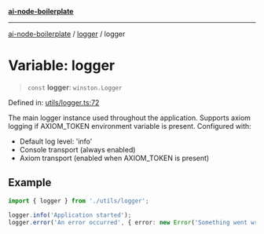 [**ai-node-boilerplate**](../../README.md)

***

[ai-node-boilerplate](../../modules.md) / [logger](../README.md) / logger

# Variable: logger

> `const` **logger**: `winston.Logger`

Defined in: [utils/logger.ts:72](https://github.com/javeoff/ai-node-boilerplate/blob/b2369df0ab838025dde552976b7c0ef9ef187e2d/src/utils/logger.ts#L72)

The main logger instance used throughout the application.
Supports axiom logging if AXIOM_TOKEN environment variable is present.
Configured with:
- Default log level: 'info'
- Console transport (always enabled)
- Axiom transport (enabled when AXIOM_TOKEN is present)

## Example

```typescript
import { logger } from './utils/logger';

logger.info('Application started');
logger.error('An error occurred', { error: new Error('Something went wrong') });
```
